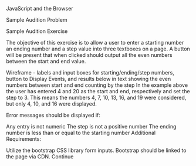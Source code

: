 JavaScript and the Browser

Sample Audition Problem


Sample Audition Exercise

The objective of this exercise is to allow a user to enter a starting number an ending number and a step value into three textboxes on a page. A button will be present that when clicked should output all the even numbers between the start and end value.

Wireframe - labels and input boxes for starting/ending/step numbers, button to Display Events, and results below in text showing the even numbers between start and end counting by the step
In the example above the user has entered 4 and 20 as the start and end, respectively and set the step to 3. This means the numbers 4, 7, 10, 13, 16, and 19 were considered, but only 4, 10, and 16 were displayed.

Error messages should be displayed if:

Any entry is not numeric
The step is not a positive number
The ending number is less than or equal to the starting number
Additional Requirements:

Utilize the bootstrap CSS library form inputs.
Bootstrap should be linked to the page via CDN.
Continue 
